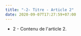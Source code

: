 ```yaml
---
title: "-2- Titre - Article 2"
date: 2020-09-07T17:27:59+07:00
---
```

- 2 - Contenu de l'article 2.